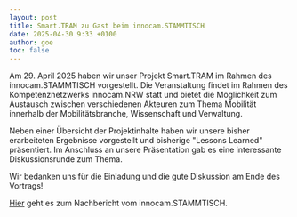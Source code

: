 ```yaml
---
layout: post
title: Smart.TRAM zu Gast beim innocam.STAMMTISCH
date: 2025-04-30 9:33 +0100
author: goe
toc: false
---
```


Am 29. April 2025 haben wir unser Projekt Smart.TRAM im Rahmen des innocam.STAMMTISCH vorgestellt. Die Veranstaltung findet im Rahmen des Kompetenznetzwerks innocam.NRW statt und bietet die Möglichkeit zum Austausch zwischen verschiedenen Akteuren zum Thema Mobilität innerhalb der Mobilitätsbranche, Wissenschaft und Verwaltung.

Neben einer Übersicht der Projektinhalte haben wir unsere bisher erarbeiteten Ergebnisse vorgestellt und bisherige "Lessons Learned" präsentiert.
Im Anschluss an unsere Präsentation gab es eine interessante Diskussionsrunde zum Thema.

Wir bedanken uns für die Einladung und die gute Diskussion am Ende des Vortrags!

[Hier](https://www.innocam.nrw/nachbericht-zum-innocam-stammtisch-smart-tram-smartphone-basierte-gleisueberwachung-fuer-die-digitalisierte-instandhaltungsplanung-der-eisenbahninfrastruktur/) geht es zum Nachbericht vom innocam.STAMMTISCH.
